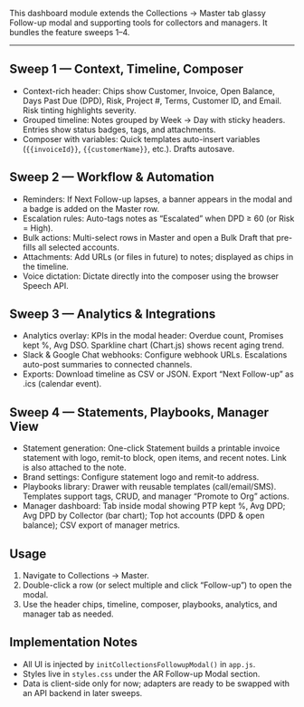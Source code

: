 This dashboard module extends the Collections → Master tab glassy Follow-up modal and supporting tools for collectors and managers. It bundles the feature sweeps 1–4.

---

## Sweep 1 — Context, Timeline, Composer
- Context-rich header: Chips show Customer, Invoice, Open Balance, Days Past Due (DPD), Risk, Project #, Terms, Customer ID, and Email. Risk tinting highlights severity.
- Grouped timeline: Notes grouped by Week → Day with sticky headers. Entries show status badges, tags, and attachments.
- Composer with variables: Quick templates auto-insert variables (`{{invoiceId}}`, `{{customerName}}`, etc.). Drafts autosave.

## Sweep 2 — Workflow & Automation
- Reminders: If Next Follow-up lapses, a banner appears in the modal and a badge is added on the Master row.
- Escalation rules: Auto-tags notes as “Escalated” when DPD ≥ 60 (or Risk = High).
- Bulk actions: Multi-select rows in Master and open a Bulk Draft that pre-fills all selected accounts.
- Attachments: Add URLs (or files in future) to notes; displayed as chips in the timeline.
- Voice dictation: Dictate directly into the composer using the browser Speech API.

## Sweep 3 — Analytics & Integrations
- Analytics overlay: KPIs in the modal header: Overdue count, Promises kept %, Avg DSO. Sparkline chart (Chart.js) shows recent aging trend.
- Slack & Google Chat webhooks: Configure webhook URLs. Escalations auto-post summaries to connected channels.
- Exports: Download timeline as CSV or JSON. Export “Next Follow-up” as .ics (calendar event).

## Sweep 4 — Statements, Playbooks, Manager View
- Statement generation: One-click Statement builds a printable invoice statement with logo, remit-to block, open items, and recent notes. Link is also attached to the note.
- Brand settings: Configure statement logo and remit-to address.
- Playbooks library: Drawer with reusable templates (call/email/SMS). Templates support tags, CRUD, and manager “Promote to Org” actions.
- Manager dashboard: Tab inside modal showing PTP kept %, Avg DPD; Avg DPD by Collector (bar chart); Top hot accounts (DPD & open balance); CSV export of manager metrics.

## Usage
1. Navigate to Collections → Master.
2. Double-click a row (or select multiple and click “Follow-up”) to open the modal.
3. Use the header chips, timeline, composer, playbooks, analytics, and manager tab as needed.

## Implementation Notes
- All UI is injected by `initCollectionsFollowupModal()` in `app.js`.
- Styles live in `styles.css` under the AR Follow-up Modal section.
- Data is client-side only for now; adapters are ready to be swapped with an API backend in later sweeps.

